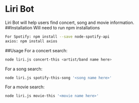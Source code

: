 # Liri Bot
Liri Bot will help users find concert, song and movie information. 
##Installation
Will need to run npm installations 
```bash
For Spotify: npm install --save node-spotify-api
axios: npm install axios
```
##Usage
For a concert search: 
```bash
node liri.js concert-this <artist/band name here>
```
For a song search:
```bash
node liri.js spotify-this-song '<song name here>'
```

For a movie search:
```bash
node liri.js movie-this '<movie name here>'
```

